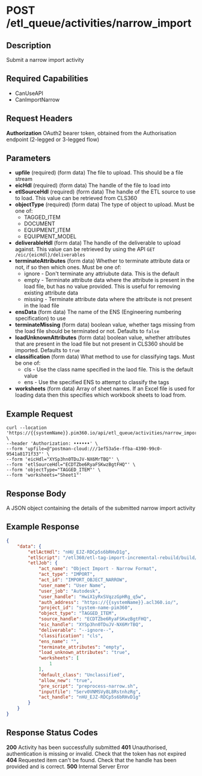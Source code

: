 # POST /etl_queue/activities/narrow_import

## Description
Submit a narrow import activity

## Required Capabilities
* CanUseAPI
* CanImportNarrow

## Request Headers

**Authorization** OAuth2 bearer token, obtained from the Authorisation endpoint (2-legged or 3-legged flow)

## Parameters
* **upfile** (required) (form data) The file to upload. This should be a file stream
* **eicHdl** (required) (form data) The handle of the file to load into
* **etlSourceHdl** (required) (form data) The handle of the ETL source to use to load. This value can be retrieved from CLS360
* **objectType** (required) (form data) The type of object to upload. Must be one of:
    * TAGGED_ITEM
    * DOCUMENT
    * EQUIPMENT_ITEM
    * EQUIPMENT_MODEL
* **deliverableHdl** (form data) The handle of the deliverable to upload against. This value can be retrieved by using the API `GET /eic/{eicHdl}/deliverables`
* **terminateAttributes** (form data) Whether to terminate attribute data or not, if so then which ones. Must be one of:
    * ignore - Don't terminate any attriubute data. This is the default
    * empty - Terminate attribute data where the attribute is present in the load file, but has no value provided. This is useful for removing existing attribute data
    * missing - Terminate attribute data where the attribute is not present in the load file
* **ensData** (form data) The name of the ENS (Engineering numbering specification) to use
* **terminateMissing** (form data) boolean value, whether tags missing from the load file should be terminated or not. Defaults to `false`
* **loadUnknownAttributes** (form data) boolean value, whether attributes that are present in the load file but not present in CLS360 should be imported. Defaults to `true`
* **classification** (form data) What method to use for classifying tags. Must be one of:
    * cls - Use the class name specified in the laod file. This is the default value
    * ens - Use the specified ENS to attempt to classify the tags
* **worksheets** (form data) Array of sheet names. If an Excel file is used for loading data then this specifies which workbook sheets to load from.


## Example Request
```
curl --location 'https://{{systemName}}.pim360.io/api/etl_queue/activities/narrow_import' \
--header 'Authorization: ••••••' \
--form 'upfile=@"postman-cloud:///1ef53a5e-ffba-4390-99c0-9541a8171f33"' \
--form 'eicHdl="XYSp3hn0TDuJV-NX6MrTBQ"' \
--form 'etlSourceHdl="ECDTZbe6RyaFSKwzBgtFHQ"' \
--form 'objectType="TAGGED_ITEM"' \
--form 'worksheets="Sheet1"'
```

## Response Body
A JSON object containing the details of the submitted narrow import activity

## Example Response
```JSON
{
    "data": {
        "etlActHdl": "nHU_EJZ-RDCp5s6bRHvD1g",
        "etlScript": "/etl360/etl-tag-import-incremental-rebuild/build/etl-tag-import-incremental-rebuild.js",
        "etlJob": {
            "act_name": "Object Import - Narrow Format",
            "act_type": "IMPORT",
            "act_id": "IMPORT_OBJECT_NARROW",
            "user_name": "User Name",
            "user_job": "Autodesk",
            "user_handle": "HwiX1yRxSVqzzGpHRg_q5w",
            "auth_address": "https://{{systemName}}.acl360.io/",
            "project_id": "system-name-pim360",
            "object_type": "TAGGED_ITEM",
            "source_handle": "ECDTZbe6RyaFSKwzBgtFHQ",
            "eic_handle": "XYSp3hn0TDuJV-NX6MrTBQ",
            "deliverable": "--ignore--",
            "classification": "cls",
            "ens_name": "",
            "terminate_attributes": "empty",
            "load_unknown_attributes": "true",
            "worksheets": [
                1
            ],
            "default_class": "Unclassified",
            "allow_new": "true",
            "pre_script": "preprocess-narrow.sh",
            "inputfile": "Serv0VNMSVy8L8RstnhzRg",
            "act_handle": "nHU_EJZ-RDCp5s6bRHvD1g"
        }
    }
}
```

## Response Status Codes
**200** Activity has been successfully submitted
**401** Unauthorised, authentication is missing or invalid. Check that the token has not expired
**404** Requested item can't be found. Check that the handle has been provided and is correct.
**500** Internal Server Error


